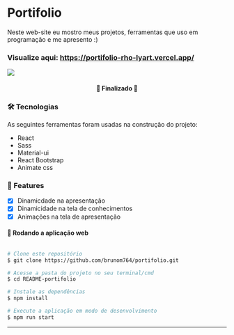 # Portifolio 

Neste web-site eu mostro meus projetos, ferramentas que uso em programação e me apresento :)

### Visualize aqui: https://portifolio-rho-lyart.vercel.app/

<img src='https://i.imgur.com/iX6KpEx.png' heigth:10rem width:50rem/>

<h4 align="center"> 
	 🚀 Finalizado 🚀
</h4>

### 🛠 Tecnologias

As seguintes ferramentas foram usadas na construção do projeto:

- React
- Sass
- Material-ui
- React Bootstrap
- Animate css

### 🏁 Features

- [x] Dinamicdade na apresentação
- [x] Dinamicidade na tela de conhecimentos
- [x] Animações na tela de apresentação

#### 🧭 Rodando a aplicação web

```bash

# Clone este repositório
$ git clone https://github.com/brunom764/portifolio.git

# Acesse a pasta do projeto no seu terminal/cmd
$ cd README-portifolio

# Instale as dependências
$ npm install

# Execute a aplicação em modo de desenvolvimento
$ npm run start


```

---

